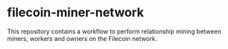 # filecoin-miner-network

This repository contains a workflow to perform relationship mining between miners, workers and owners on the Filecoin network. 
